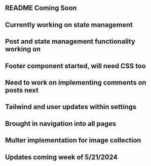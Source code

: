 ## README Coming Soon

## Currently working on state management
## Post and state management functionality working on
## Footer component started, will need CSS too
## Need to work on implementing comments on posts next
## Tailwind and user updates within settings
## Brought in navigation into all pages
## Multer implementation for image collection
## Updates coming week of 5/21/2024